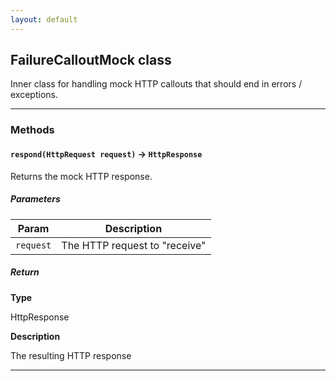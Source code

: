 ```yaml
---
layout: default
---
```


## FailureCalloutMock class

Inner class for handling mock HTTP callouts that should end in errors / exceptions.

---

### Methods

#### `respond(HttpRequest request)` → `HttpResponse`

Returns the mock HTTP response.

##### Parameters

| Param     | Description                             |
| --------- | --------------------------------------- |
| `request` | The HTTP request to &quot;receive&quot; |

##### Return

**Type**

HttpResponse

**Description**

The resulting HTTP response

---
